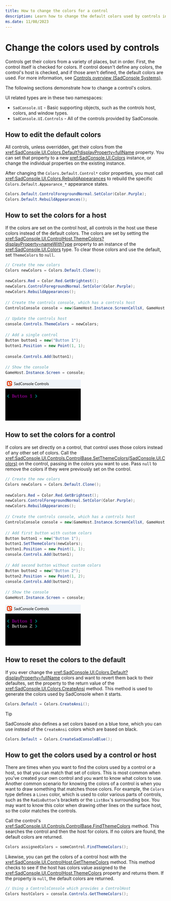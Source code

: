 ```yaml
---
title: How to change the colors for a control
description: Learn how to change the default colors used by controls in SadConsole. The default colors are defined by the Colors.Default property.
ms.date: 11/08/2023
---
```


# Change the colors used by controls

Controls get their colors from a variety of places, but in order. First, the control itself is checked for colors. If control doesn't define any colors, the control's host is checked, and if those aren't defined, the default colors are used. For more information, see [Controls overview (SadConsole Systems)](systems/controls.md).

The following sections demonstrate how to change a control's colors.

UI related types are in these two namespaces:

- `SadConsole.UI` - Basic supporting objects, such as the controls host, colors, and window types.
- `SadConsole.UI.Controls` - All of the controls provided by SadConsole.

<!--
## Adjustable colors

The <xref:SadConsole.UI.Colors> type uses <xref:SadConsole.UI.AdjustableColor> for the various control color schemes, such as <xref:SadConsole.UI.Colors.ControlForegroundNormal> and <xref:SadConsole.UI.Colors.ControlBackgroundNormal>. Adjustable colors are colors that are computed with a brightness when they're actually used. They're based on an existing color or defined by the <xref:SadConsole.UI.Colors.ColorNames> enum. This enum maps to the individual color properties provided by the `Colors` type, such as `Colors.Red`.

The benefit of an adjustable color and the predefined colors, is that you can update the predefined colors object with say a new shade of red, then ask the adjustable color to refresh itself. If that adjustable color used the **red** color name, it refreshes itself with that new shade.
-->

## How to edit the default colors

All controls, unless overridden, get their colors from the <xref:SadConsole.UI.Colors.Default?displayProperty=fullName> property. You can set that property to a new <xref:SadConsole.UI.Colors> instance, or change the individual properties on the existing instance.

After changing the `Colors.Default.Control*` color properties, you must call <xref:SadConsole.UI.Colors.RebuildAppearances> to rebuild the specific `Colors.Default.Appearance_*` appearance states.

```csharp
Colors.Default.ControlForegroundNormal.SetColor(Color.Purple);
Colors.Default.RebuildAppearances();
```

## How to set the colors for a host

If the colors are set on the control host, all controls in the host use these colors instead of the default colors. The colors are set by setting the <xref:SadConsole.UI.ControlHost.ThemeColors?displayProperty=nameWithType> property to an instance of the <xref:SadConsole.UI.Colors> type. To clear those colors and use the default, set `ThemeColors` to `null`.

```csharp
// Create the new colors
Colors newColors = Colors.Default.Clone();

newColors.Red = Color.Red.GetBrightest();
newColors.ControlForegroundNormal.SetColor(Color.Purple);
newColors.RebuildAppearances();

// Create the controls console, which has a controls host
ControlsConsole console = new(GameHost.Instance.ScreenCellsX, GameHost.Instance.ScreenCellsY);

// Update the controls host
console.Controls.ThemeColors = newColors;

// Add a single control
Button button1 = new("Button 1");
button1.Position = new Point(1, 1);

console.Controls.Add(button1);

// Show the console
GameHost.Instance.Screen = console;
```

![A SadConsole window showing a button where the foreground is purple.](./images/how-to-change-control-colors/change-host-colors.png)

## How to set the colors for a control

If colors are set directly on a control, that control uses those colors instead of any other set of colors. Call the <xref:SadConsole.UI.Controls.ControlBase.SetThemeColors(SadConsole.UI.Colors)> on the control, passing in the colors you want to use. Pass `null` to remove the colors if they were previously set on the control.

```csharp
// Create the new colors
Colors newColors = Colors.Default.Clone();

newColors.Red = Color.Red.GetBrightest();
newColors.ControlForegroundNormal.SetColor(Color.Purple);
newColors.RebuildAppearances();

// Create the controls console, which has a controls host
ControlsConsole console = new(GameHost.Instance.ScreenCellsX, GameHost.Instance.ScreenCellsY);

// Add first button with custom colors
Button button1 = new("Button 1");
button1.SetThemeColors(newColors);
button1.Position = new Point(1, 1);
console.Controls.Add(button1);

// Add second button without custom colors
Button button2 = new("Button 2");
button2.Position = new Point(1, 2);
console.Controls.Add(button2);

// Show the console
GameHost.Instance.Screen = console;
```

![A SadConsole window showing two buttons where one has a purple foreground.](./images/how-to-change-control-colors/change-control-colors.png)

## How to reset the colors to the default

If you ever change the <xref:SadConsole.UI.Colors.Default?displayProperty=fullName> colors and want to revert them back to their defaultes, set the property to the return value of the <xref:SadConsole.UI.Colors.CreateAnsi> method. This method is used to generate the colors used by SadConsole when it starts.

```csharp
Colors.Default = Colors.CreateAnsi();
```

> [!TIP]
> SadConsole also defines a set colors based on a blue tone, which you can use instead of the `CreateAnsi` colors which are based on black.
>
> ```csharp
> Colors.Default = Colors.CreateSadConsoleBlue();
> ```

## How to get the colors used by a control or host

There are times when you want to find the colors used by a control or a host, so that you can match that set of colors. This is most common when you've created your own control and you want to know what colors to use. Another common scenario for knowing the colors of a control is when you want to draw something that matches those colors. For example, the `Colors` type defines a `Lines` color, which is used to color various parts of controls, such as the `RadioButton`'s brackets or the `ListBox`'s surrounding box. You may want to know this color when drawing other lines on the surface host, so the color matches the controls.

Call the control's <xref:SadConsole.UI.Controls.ControlBase.FindThemeColors> method. This searches the control and then the host for colors. If no colors are found, the default colors are returned.

```csharp
Colors assignedColors = someControl.FindThemeColors();
```

Likewise, you can get the colors of a control host with the <xref:SadConsole.UI.ControlHost.GetThemeColors> method. This method checks to see if the host has colors value assigned to the <xref:SadConsole.UI.ControlHost.ThemeColors> property and returns them. If the property is `null`, the default colors are returned. 

```csharp
// Using a ControlsConsole which provides a ControlHost
Colors hostColors = console.Controls.GetThemeColors();
```
